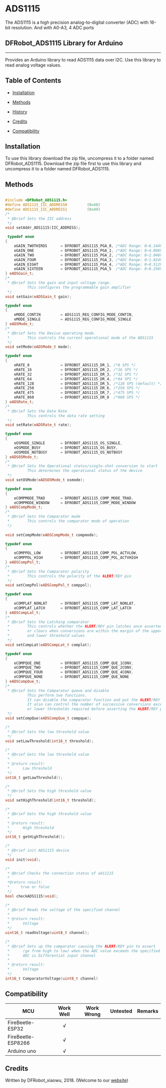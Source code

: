 # ADS1115
The ADS1115 is a high precision analog-to-digital converter (ADC) with 16-bit resolution. And with A0-A3, 4 ADC ports


## DFRobot_ADS1115 Library for Arduino
---------------------------------------------------------
Provides an Arduino library to read ADS1115 data over I2C. Use this library to read analog voltage values.
## Table of Contents

* [Installation](#installation)
* [Methods](#methods)

* [History](#history)
* [Credits](#credits)
* [Compatibility](#compatibility)
<snippet>
<content>

## Installation

To use this library download the zip file, uncompress it to a folder named DFRobot_ADS1115. 
Download the zip file first to use this library and uncompress it to a folder named DFRobot_ADS1115. 

## Methods

```C++

#include <DFRobot_ADS1115.h>
#define ADS1115_IIC_ADDRESS0         (0x48)
#define ADS1115_IIC_ADDRESS1         (0x49)
/*
 * @brief Sets the IIC address
 */
void setAddr_ADS1115(IIC_ADDRESS);

 typedef enum
{
    eGAIN_TWOTHIRDS      = DFROBOT_ADS1115_PGA_0, /*ADC Range: 0~6.144V (1 bit = 0.1875mV)*/
    eGAIN_ONE            = DFROBOT_ADS1115_PGA_1, /*ADC Range: 0~4.096V (1 bit = 0.125mV)*/
    eGAIN_TWO            = DFROBOT_ADS1115_PGA_2, /*ADC Range: 0~2.048V (1 bit = 0.0625mV)*/
    eGAIN_FOUR           = DFROBOT_ADS1115_PGA_3, /*ADC Range: 0~1.024V (1 bit = 0.03125mV)*/
    eGAIN_EIGHT          = DFROBOT_ADS1115_PGA_4, /*ADC Range: 0~0.512V (1 bit = 0.015625mV)*/
    eGAIN_SIXTEEN        = DFROBOT_ADS1115_PGA_5  /*ADC Range: 0~0.256V (1 bit = 0.0078125mV)*/
} eADSGain_t;
/*
 * @brief Sets the gain and input voltage range.
          This configures the programmable gain amplifier
 */
void setGain(eADSGain_t gain);

typedef enum
{
    eMODE_CONTIN         = ADS1115_REG_CONFIG_MODE_CONTIN,
    eMODE_SINGLE         = ADS1115_REG_CONFIG_MODE_SINGLE
} eADSMode_t;
/*
 * @brief Sets the Device operating mode.
 *        This controls the current operational mode of the ADS1115
 */
void setMode(eADSMode_t mode);

typedef enum
{
    eRATE_8              = DFROBOT_ADS1115_DR_1, /*8 SPS */
    eRATE_16             = DFROBOT_ADS1115_DR_2, /*16 SPS */
    eRATE_32             = DFROBOT_ADS1115_DR_3, /*32 SPS */
    eRATE_64             = DFROBOT_ADS1115_DR_4, /*64 SPS */
    eRATE_128            = DFROBOT_ADS1115_DR_5, /*128 SPS (default) */
    eRATE_250            = DFROBOT_ADS1115_DR_6, /*250 SPS */
    eRATE_475            = DFROBOT_ADS1115_DR_7, /*475 SPS */
    eRATE_860            = DFROBOT_ADS1115_DR_8  /*860 SPS */
} eADSRate_t;
/*
 * @brief Sets the Date Rate
          This controls the data rate setting
 */
void setRate(eADSRate_t rate);

typedef enum
{
    eOSMODE_SINGLE       = DFROBOT_ADS1115_OS_SINGLE,
    eOSMODE_BUSY         = DFROBOT_ADS1115_OS_BUSY,
    eOSMODE_NOTBUSY      = DFROBOT_ADS1115_OS_NOTBUSY
} eADSOSMode_t;
/*
 * @brief Sets the Operational status/single-shot conversion to start
          This determines the operational status of the device
 */
void setOSMode(eADSOSMode_t osmode);

typedef enum
{
    eCOMPMODE_TRAD       = DFROBOT_ADS1115_COMP_MODE_TRAD,
    eCOMPMODE_WINDOW     = DFROBOT_ADS1115_COMP_MODE_WINDOW
} eADSCompMode_t;
/*
 * @brief Sets the Comparator mode
 *        This controls the comparator mode of operation
 */
 
void setCompMode(eADSCompMode_t compmode);

typedef enum
{
    eCOMPPOL_LOW         = DFROBOT_ADS1115_COMP_POL_ACTVLOW,
    eCOMPPOL_HIGH        = DFROBOT_ADS1115_COMP_POL_ACTVHIGH
} eADSCompPol_t;
/*
 * @brief Sets the Comparator polarity
 *        This controls the polarity of the ALERT/RDY pin
 */
void setCompPol(eADSCompPol_t comppol);

typedef enum
{
    eCOMPLAT_NONLAT      = DFROBOT_ADS1115_COMP_LAT_NONLAT,
    eCOMPLAT_LATCH       = DFROBOT_ADS1115_COMP_LAT_LATCH
} eADSCompLat_t;
/*
 * @brief Sets the Latching comparator
 *        This controls whether the ALERT/RDY pin latches once asserted 
 *        or clears when conversions are within the margin of the upper 
 *        and lower threshold values
 */
void setCompLat(eADSCompLat_t complat);

typedef enum
{
    eCOMPQUE_ONE         = DFROBOT_ADS1115_COMP_QUE_1CONV,
    eCOMPQUE_TWO         = DFROBOT_ADS1115_COMP_QUE_2CONV,
    eCOMPQUE_FOUR        = DFROBOT_ADS1115_COMP_QUE_4CONV,
    eCOMPQUE_NONE        = DFROBOT_ADS1115_COMP_QUE_NONE
} eADSCompQue_t;
/*
 * @brief Sets the Comparator queue and disable
          This perform two functions. 
          It can disable the comparator function and put the ALERT/RDY pin into a high state.
          It also can control the number of successive conversions exceeding the upper 
          or lower thresholds required before asserting the ALERT/RDY pin.
 */
void setCompQue(eADSCompQue_t compque);

/*
 * @brief Sets the low threshold value
 */
void setLowThreshold(int16_t threshold);

/*
 * @brief Gets the low threshold value
 *
 * @return result:
 *      Low threshold
 */
int16_t getLowThreshold();

/*
 * @brief Sets the high threshold value
 */
void setHighThreshold(int16_t threshold);

/*
 * @brief Gets the high threshold value
 *
 * @return result:
 *      High threshold
 */
int16_t getHighThreshold();

/*
 * @brief init ADS1115 device
 */
void init(void);

/*
 * @brief Checks the connection status of ads1115
 *
 *@return result:
 *     true or false
 */
bool checkADS1115(void);

/*
 * @brief Reads the voltage of the specified channel
 *
 * @return result:
 *      Voltage
 */
uint16_t readVoltage(uint8_t channel);

/*
 * @brief Sets up the comparator causing the ALERT/RDY pin to assert 
 *      (go from high to low) when the ADC value exceeds the specified upper or lower threshold
 *      ADC is Differential input channel
 *
 * @return result:
 *      Voltage
 */
int16_t ComparatorVoltage(uint8_t channel)
```

## Compatibility

MCU                | Work Well | Work Wrong | Untested  | Remarks
------------------ | :----------: | :----------: | :---------: | -----
FireBeetle-ESP32  |      √       |             |            | 
FireBeetle-ESP8266  |      √       |             |            | 
Arduino uno |       √      |             |            | 


## Credits

Written by DFRobot_xiaowu, 2018. (Welcome to our [website](https://www.dfrobot.com/))
